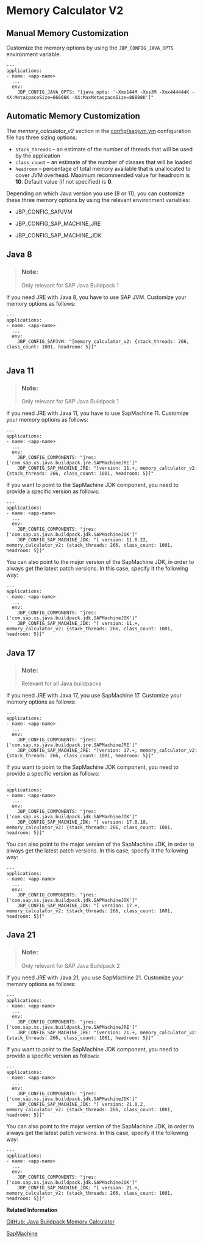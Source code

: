 <!-- loio8eef9590a1d24e87af239d7c7e15fffe -->

# Memory Calculator V2



<a name="loio8eef9590a1d24e87af239d7c7e15fffe__section_ytm_f2x_42b"/>

## Manual Memory Customization

Customize the memory options by using the `JBP_CONFIG_JAVA_OPTS` environment variable:

```
---
applications:
- name: <app-name>
  ...
  env:
    JBP_CONFIG_JAVA_OPTS: "[java_opts: '-Xms144M -Xss3M -Xmx444444K -XX:MetaspaceSize=66666K -XX:MaxMetaspaceSize=88888K']"
```



<a name="loio8eef9590a1d24e87af239d7c7e15fffe__section_olg_1d5_2wb"/>

## Automatic Memory Customization

The *memory\_calculator\_v2* section in the [config/sapjvm.ym](memory-calculator-v1-sap-jvm-memory-calculator-c1059e0.md#loioc1059e056aad406297addcd177a4fb7c__sap-samplecodeblock_ob1_fnk_r2b) configuration file has three sizing options:

-   `stack_threads` – an estimate of the number of threads that will be used by the application
-   `class_count` – an estimate of the number of classes that will be loaded
-   `headroom` – percentage of total memory available that is unallocated to cover JVM overhead. Maximum recommended value for headroom is **10**. Default value \(if not specified\) is **0**.

Depending on which Java version you use \(8 or 11\), you can customize these three memory options by using the relevant environment variables:

-   JBP\_CONFIG\_SAPJVM

-   JBP\_CONFIG\_SAP\_MACHINE\_JRE

-   JBP\_CONFIG\_SAP\_MACHINE\_JDK




<a name="loio8eef9590a1d24e87af239d7c7e15fffe__section_pl2_pk2_c5b"/>

## Java 8

> ### Note:  
> Only relevant for SAP Java Buildpack 1

If you need JRE with Java 8, you have to use SAP JVM. Customize your memory options as follows:

```
---
applications:
- name: <app-name>
  ...
  env:
    JBP_CONFIG_SAPJVM: "[memory_calculator_v2: {stack_threads: 266, class_count: 1001, headroom: 5}]"
    
```



<a name="loio8eef9590a1d24e87af239d7c7e15fffe__section_ucx_wk2_c5b"/>

## Java 11

> ### Note:  
> Only relevant for SAP Java Buildpack 1

If you need JRE with Java 11, you have to use SapMachine 11. Customize your memory options as follows:

```
---
applications:
- name: <app-name>
  ...
  env:
    JBP_CONFIG_COMPONENTS: "jres: ['com.sap.xs.java.buildpack.jre.SAPMachineJRE']"
    JBP_CONFIG_SAP_MACHINE_JRE: "[version: 11.+, memory_calculator_v2: {stack_threads: 266, class_count: 1001, headroom: 5}]"
```

If you want to point to the SapMachine JDK component, you need to provide a specific version as follows:

```
---
applications:
- name: <app-name>
  ...
  env:
    JBP_CONFIG_COMPONENTS: "jres: ['com.sap.xs.java.buildpack.jdk.SAPMachineJDK']"
    JBP_CONFIG_SAP_MACHINE_JDK: "[ version: 11.0.22, memory_calculator_v2: {stack_threads: 266, class_count: 1001, headroom: 5}]"
```

You can also point to the major version of the SapMachine JDK, in order to always get the latest patch versions. In this case, specify it the following way:

```
---
applications:
- name: <app-name>
  ...
  env:
    JBP_CONFIG_COMPONENTS: "jres: ['com.sap.xs.java.buildpack.jdk.SAPMachineJDK']"
    JBP_CONFIG_SAP_MACHINE_JDK: "[ version: 11.+, memory_calculator_v2: {stack_threads: 266, class_count: 1001, headroom: 5}]"
```



<a name="loio8eef9590a1d24e87af239d7c7e15fffe__section_pqx_vmp_q1c"/>

## Java 17

> ### Note:  
> Relevant for all Java buildpacks

If you need JRE with Java 17, you use SapMachine 17. Customize your memory options as follows:

```
---
applications:
- name: <app-name>
  ...
  env:
    JBP_CONFIG_COMPONENTS: "jres: ['com.sap.xs.java.buildpack.jre.SAPMachineJRE']"
    JBP_CONFIG_SAP_MACHINE_JRE: "[version: 17.+, memory_calculator_v2: {stack_threads: 266, class_count: 1001, headroom: 5}]"

```

If you want to point to the SapMachine JDK component, you need to provide a specific version as follows:

```
---
applications:
- name: <app-name>
  ...
  env:
    JBP_CONFIG_COMPONENTS: "jres: ['com.sap.xs.java.buildpack.jdk.SAPMachineJDK']"
    JBP_CONFIG_SAP_MACHINE_JDK: "[ version: 17.0.10, memory_calculator_v2: {stack_threads: 266, class_count: 1001, headroom: 5}]"
```

You can also point to the major version of the SapMachine JDK, in order to always get the latest patch versions. In this case, specify it the following way:

```
---
applications:
- name: <app-name>
  ...
  env:
    JBP_CONFIG_COMPONENTS: "jres: ['com.sap.xs.java.buildpack.jdk.SAPMachineJDK']"
    JBP_CONFIG_SAP_MACHINE_JDK: "[ version: 17.+, memory_calculator_v2: {stack_threads: 266, class_count: 1001, headroom: 5}]"
```



<a name="loio8eef9590a1d24e87af239d7c7e15fffe__section_yyz_sh1_v1c"/>

## Java 21

> ### Note:  
> Only relevant for SAP Java Buildpack 2

If you need JRE with Java 21, you use SapMachine 21. Customize your memory options as follows:

```
---
applications:
- name: <app-name>
  ...
  env:
    JBP_CONFIG_COMPONENTS: "jres: ['com.sap.xs.java.buildpack.jre.SAPMachineJRE']"
    JBP_CONFIG_SAP_MACHINE_JRE: "[version: 21.+, memory_calculator_v2: {stack_threads: 266, class_count: 1001, headroom: 5}]"

```

If you want to point to the SapMachine JDK component, you need to provide a specific version as follows:

```
---
applications:
- name: <app-name>
  ...
  env:
    JBP_CONFIG_COMPONENTS: "jres: ['com.sap.xs.java.buildpack.jdk.SAPMachineJDK']"
    JBP_CONFIG_SAP_MACHINE_JDK: "[ version: 21.0.2, memory_calculator_v2: {stack_threads: 266, class_count: 1001, headroom: 5}]"
```

You can also point to the major version of the SapMachine JDK, in order to always get the latest patch versions. In this case, specify it the following way:

```
---
applications:
- name: <app-name>
  ...
  env:
    JBP_CONFIG_COMPONENTS: "jres: ['com.sap.xs.java.buildpack.jdk.SAPMachineJDK']"
    JBP_CONFIG_SAP_MACHINE_JDK: "[ version: 21.+, memory_calculator_v2: {stack_threads: 266, class_count: 1001, headroom: 5}]"
```

**Related Information**  


[GitHub: Java Buildpack Memory Calculator](https://github.com/cloudfoundry/java-buildpack-memory-calculator)

[SapMachine](sapmachine-785d6b3.md "SapMachine is an alternative to SAP JVM, and provides a Java Runtime Environment (JRE) with Java 11 and 17.")

